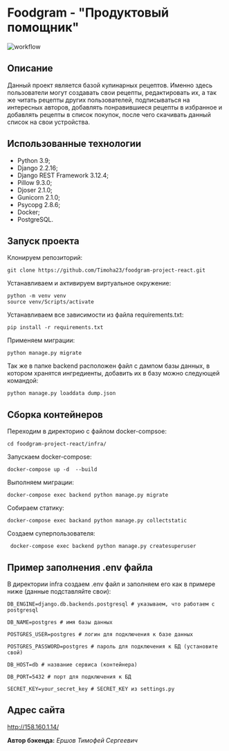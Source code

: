 
# Foodgram - "Продуктовый помощник"
![workflow](https://github.com/Timoha23/foodgram-project-react/actions/workflows/Foodgram.yml/badge.svg)
## Описание

Данный проект является базой кулинарных рецептов. Именно здесь пользователи могут создавать свои рецепты, редактировать их, а так же читать рецепты других пользователей, подписываться на интересных авторов, добавлять понравившиеся рецепты в избранное и добавлять рецепты в список покупок, после чего скачивать данный список на свои устройства.

## Использованные технологии

* Python 3.9;
* Django 2.2.16;
* Django REST Framework 3.12.4;
* Pillow 9.3.0;
* Djoser 2.1.0;
* Gunicorn 2.1.0;
* Psycopg 2.8.6;
* Docker;
* PostgreSQL.

## Запуск проекта
Клонируем репозиторий:

    git clone https://github.com/Timoha23/foodgram-project-react.git
Устанавливаем и активируем виртуальное окружение:

    python -m venv venv
    source venv/Scripts/activate
Устанавливаем все зависимости из файла requirements.txt:

    pip install -r requirements.txt
Применяем миграции:

    python manage.py migrate
Так же в папке backend расположен файл с дампом базы данных, в котором хранятся ингредиенты, добавить их в базу можно следующей командой:
  

    python manage.py loaddata dump.json


## Сборка контейнеров

Переходим в директорию с файлом docker-compsoe:

    cd foodgram-project-react/infra/

Запускаем docker-compose:

    docker-compose up -d  --build
Выполняем миграции:

    docker-compose exec backend python manage.py migrate
Собираем статику:

    docker-compose exec backand python manage.py collectstatic
 Создаем суперпользователя:

     docker-compose exec backend python manage.py createsuperuser
## Пример заполнения .env файла
В директории infra создаем .env файл и заполняем его как в примере ниже (данные подставляйте свои):

    DB_ENGINE=django.db.backends.postgresql # указываем, что работаем с postgresql
    
    DB_NAME=postgres # имя базы данных
    
    POSTGRES_USER=postgres # логин для подключения к базе данных
    
    POSTGRES_PASSWORD=postgres # пароль для подключения к БД (установите свой)
    
    DB_HOST=db # название сервиса (контейнера)
    
    DB_PORT=5432 # порт для подключения к БД
    
    SECRET_KEY=your_secret_key # SECRET_KEY из settings.py
 ## Адрес сайта
http://158.160.1.14/

**Автор бэкенда:**
*Ершов Тимофей Сергеевич*

